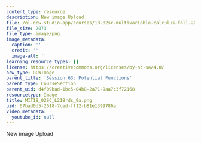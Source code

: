 ```yaml
---
content_type: resource
description: New image Upload
file: /ol-ocw-studio-app/courses/18-02sc-multivariable-calculus-fall-2010/67bad0d526187cedff12b81e1399786a_MIT18_02SC_L21Brds_9a.png
file_size: 2073
file_type: image/png
image_metadata:
  caption: ''
  credit: ''
  image-alt: ''
learning_resource_types: []
license: https://creativecommons.org/licenses/by-nc-sa/4.0/
ocw_type: OCWImage
parent_title: 'Session 63: Potential Functions'
parent_type: CourseSection
parent_uid: d4f09bad-1bc5-04b8-2a71-9aa7c3f72168
resourcetype: Image
title: MIT18_02SC_L21Brds_9a.png
uid: 67bad0d5-2618-7ced-ff12-b81e1399786a
video_metadata:
  youtube_id: null
---
```

New image Upload